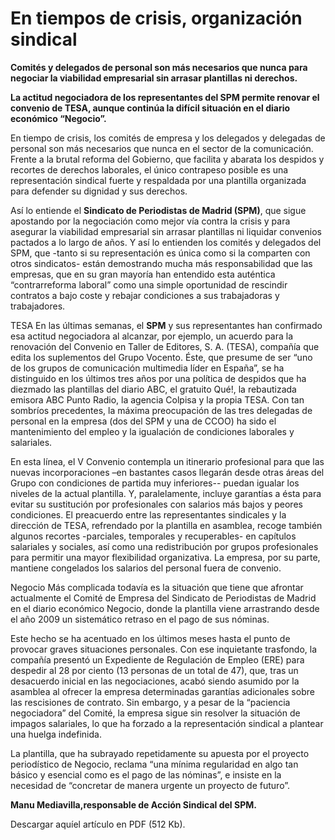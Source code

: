 # En tiempos de crisis, organización sindical

**Comités y delegados de personal son más necesarios que nunca para negociar la viabilidad empresarial sin arrasar plantillas ni derechos.**

**La actitud negociadora de los representantes del SPM permite renovar el convenio de TESA, aunque continúa la difícil situación en el diario económico “Negocio”.**

En tiempo de crisis, los comités de empresa y los delegados y delegadas de personal son más necesarios que nunca en el sector de la comunicación. Frente a la brutal reforma del Gobierno, que facilita y abarata los despidos y recortes de derechos laborales, el único contrapeso posible es una representación sindical fuerte y respaldada por una plantilla organizada para defender su dignidad y sus derechos.

Así lo entiende el **Sindicato de Periodistas de Madrid (SPM)**, que sigue apostando por la negociación como mejor vía contra la crisis y para asegurar la viabilidad empresarial sin arrasar plantillas ni liquidar convenios pactados a lo largo de años. Y así lo entienden los comités y delegados del SPM, que -tanto si su representación es única como si la comparten con otros sindicatos- están demostrando mucha más responsabilidad que las empresas, que en su gran mayoría han entendido esta auténtica “contrarreforma laboral” como una simple oportunidad de rescindir contratos a bajo coste y rebajar condiciones a sus trabajadoras y trabajadores.

TESA
En las últimas semanas, el **SPM** y sus representantes han confirmado esa actitud negociadora al alcanzar, por ejemplo, un acuerdo para la renovación del Convenio en Taller de Editores, S. A. (TESA), compañía que edita los suplementos del Grupo Vocento. Éste, que presume de ser “uno de los grupos de comunicación multimedia líder en España”, se ha distinguido en los últimos tres años por una política de despidos que ha diezmado las plantillas del diario ABC, el gratuito Qué!, la rebautizada emisora ABC Punto Radio, la agencia Colpisa y la propia TESA. Con tan sombríos precedentes, la máxima preocupación de las tres delegadas de personal en la empresa (dos del SPM y una de CCOO) ha sido el mantenimiento del empleo y la igualación de condiciones laborales y salariales.

En esta línea, el V Convenio contempla un itinerario profesional para que las nuevas incorporaciones –en bastantes casos llegarán desde otras áreas del Grupo con condiciones de partida muy inferiores-- puedan igualar los niveles de la actual plantilla. Y, paralelamente, incluye garantías a ésta para evitar su sustitución por profesionales con salarios más bajos y peores condiciones. El preacuerdo entre las representantes sindicales y la dirección de TESA, refrendado por la plantilla en asamblea, recoge también algunos recortes -parciales, temporales y recuperables- en capítulos salariales y sociales, así como una redistribución por grupos profesionales para permitir una mayor flexibilidad organizativa. La empresa, por su parte, mantiene congelados los salarios del personal fuera de convenio.

Negocio
Más complicada todavía es la situación que tiene que afrontar actualmente el Comité de Empresa del Sindicato de Periodistas de Madrid en el diario económico Negocio, donde la plantilla viene arrastrando desde el año 2009 un sistemático retraso en el pago de sus nóminas.

Este hecho se ha acentuado en los últimos meses hasta el punto de provocar graves situaciones personales. Con ese inquietante trasfondo, la compañía presentó un Expediente de Regulación de Empleo (ERE) para despedir al 28 por ciento (13 personas de un total de 47), que, tras un desacuerdo inicial en las negociaciones, acabó siendo asumido por la asamblea al ofrecer la empresa determinadas garantías adicionales sobre las rescisiones de contrato.
Sin embargo, y a pesar de la “paciencia negociadora” del Comité, la empresa sigue sin resolver la situación de impagos salariales, lo que ha forzado a la representación sindical a plantear una huelga indefinida.

La plantilla, que ha subrayado repetidamente su apuesta por el proyecto periodístico de Negocio, reclama “una mínima regularidad en algo tan básico y esencial como es el pago de las nóminas”, e insiste en la necesidad de “concretar de manera urgente un proyecto de futuro”.

**Manu Mediavilla,responsable de Acción Sindical del SPM.**

Descargar aquíel artículo en PDF (512 Kb).
